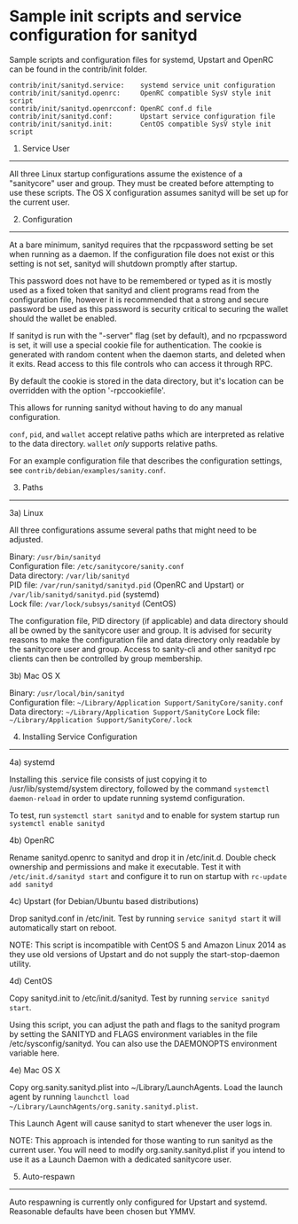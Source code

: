 Sample init scripts and service configuration for sanityd
==========================================================

Sample scripts and configuration files for systemd, Upstart and OpenRC
can be found in the contrib/init folder.

    contrib/init/sanityd.service:    systemd service unit configuration
    contrib/init/sanityd.openrc:     OpenRC compatible SysV style init script
    contrib/init/sanityd.openrcconf: OpenRC conf.d file
    contrib/init/sanityd.conf:       Upstart service configuration file
    contrib/init/sanityd.init:       CentOS compatible SysV style init script

1. Service User
---------------------------------

All three Linux startup configurations assume the existence of a "sanitycore" user
and group.  They must be created before attempting to use these scripts.
The OS X configuration assumes sanityd will be set up for the current user.

2. Configuration
---------------------------------

At a bare minimum, sanityd requires that the rpcpassword setting be set
when running as a daemon.  If the configuration file does not exist or this
setting is not set, sanityd will shutdown promptly after startup.

This password does not have to be remembered or typed as it is mostly used
as a fixed token that sanityd and client programs read from the configuration
file, however it is recommended that a strong and secure password be used
as this password is security critical to securing the wallet should the
wallet be enabled.

If sanityd is run with the "-server" flag (set by default), and no rpcpassword is set,
it will use a special cookie file for authentication. The cookie is generated with random
content when the daemon starts, and deleted when it exits. Read access to this file
controls who can access it through RPC.

By default the cookie is stored in the data directory, but it's location can be overridden
with the option '-rpccookiefile'.

This allows for running sanityd without having to do any manual configuration.

`conf`, `pid`, and `wallet` accept relative paths which are interpreted as
relative to the data directory. `wallet` *only* supports relative paths.

For an example configuration file that describes the configuration settings,
see `contrib/debian/examples/sanity.conf`.

3. Paths
---------------------------------

3a) Linux

All three configurations assume several paths that might need to be adjusted.

Binary:              `/usr/bin/sanityd`  
Configuration file:  `/etc/sanitycore/sanity.conf`  
Data directory:      `/var/lib/sanityd`  
PID file:            `/var/run/sanityd/sanityd.pid` (OpenRC and Upstart) or `/var/lib/sanityd/sanityd.pid` (systemd)  
Lock file:           `/var/lock/subsys/sanityd` (CentOS)  

The configuration file, PID directory (if applicable) and data directory
should all be owned by the sanitycore user and group.  It is advised for security
reasons to make the configuration file and data directory only readable by the
sanitycore user and group.  Access to sanity-cli and other sanityd rpc clients
can then be controlled by group membership.

3b) Mac OS X

Binary:              `/usr/local/bin/sanityd`  
Configuration file:  `~/Library/Application Support/SanityCore/sanity.conf`  
Data directory:      `~/Library/Application Support/SanityCore`
Lock file:           `~/Library/Application Support/SanityCore/.lock`

4. Installing Service Configuration
-----------------------------------

4a) systemd

Installing this .service file consists of just copying it to
/usr/lib/systemd/system directory, followed by the command
`systemctl daemon-reload` in order to update running systemd configuration.

To test, run `systemctl start sanityd` and to enable for system startup run
`systemctl enable sanityd`

4b) OpenRC

Rename sanityd.openrc to sanityd and drop it in /etc/init.d.  Double
check ownership and permissions and make it executable.  Test it with
`/etc/init.d/sanityd start` and configure it to run on startup with
`rc-update add sanityd`

4c) Upstart (for Debian/Ubuntu based distributions)

Drop sanityd.conf in /etc/init.  Test by running `service sanityd start`
it will automatically start on reboot.

NOTE: This script is incompatible with CentOS 5 and Amazon Linux 2014 as they
use old versions of Upstart and do not supply the start-stop-daemon utility.

4d) CentOS

Copy sanityd.init to /etc/init.d/sanityd. Test by running `service sanityd start`.

Using this script, you can adjust the path and flags to the sanityd program by
setting the SANITYD and FLAGS environment variables in the file
/etc/sysconfig/sanityd. You can also use the DAEMONOPTS environment variable here.

4e) Mac OS X

Copy org.sanity.sanityd.plist into ~/Library/LaunchAgents. Load the launch agent by
running `launchctl load ~/Library/LaunchAgents/org.sanity.sanityd.plist`.

This Launch Agent will cause sanityd to start whenever the user logs in.

NOTE: This approach is intended for those wanting to run sanityd as the current user.
You will need to modify org.sanity.sanityd.plist if you intend to use it as a
Launch Daemon with a dedicated sanitycore user.

5. Auto-respawn
-----------------------------------

Auto respawning is currently only configured for Upstart and systemd.
Reasonable defaults have been chosen but YMMV.
